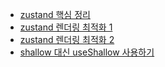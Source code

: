 - [zustand 핵심 정리](https://www.heropy.dev/p/n74Tgc)
- [zustand 렌더링 최적화 1](https://hackids.tistory.com/151)
- [zustand 렌더링 최적화 2](https://velog.io/@2ast/React-Zustand-custom-selector%EB%A5%BC-%ED%99%9C%EC%9A%A9%ED%95%9C-%EB%A0%8C%EB%8D%94%EB%A7%81-%EC%B5%9C%EC%A0%81%ED%99%94)
- [shallow 대신 useShallow 사용하기](https://velog.io/@ony_/zustand-%EB%A0%8C%EB%8D%94%EB%A7%81-%EC%B5%9C%EC%A0%81%ED%99%94-shallow-%EB%8C%80%EC%8B%A0-useShallow-%EC%82%AC%EC%9A%A9%ED%95%98%EA%B8%B0)
